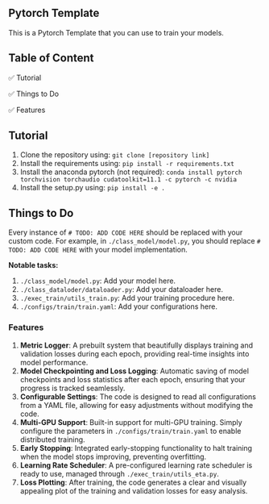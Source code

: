 ## Pytorch Template
This is a Pytorch Template that you can use to train your models. 

## Table of Content
✅ Tutorial

✅ Things to Do

✅ Features

## Tutorial
1. Clone the repository using: ```git clone [repository link]```
2. Install the requirements using: ```pip install -r requirements.txt```
3. Install the anaconda pytorch (not required): ```conda install pytorch torchvision torchaudio cudatoolkit=11.1 -c pytorch -c nvidia```
3. Install the setup.py using: ```pip install -e .```

## Things to Do
Every instance of `# TODO: ADD CODE HERE` should be replaced with your custom code. 
For example, in `./class_model/model.py`, you should replace `# TODO: ADD CODE HERE` with your model implementation.

**Notable tasks:**
1. `./class_model/model.py`: Add your model here.
2. `./class_dataloder/dataloader.py`: Add your dataloader here.
3. `./exec_train/utils_train.py`: Add your training procedure here.
4. `./configs/train/train.yaml`: Add your configurations here.

### Features
1. **Metric Logger**: A prebuilt system that beautifully displays training and validation losses during each epoch, providing real-time insights into model performance.
2. **Model Checkpointing and Loss Logging**: Automatic saving of model checkpoints and loss statistics after each epoch, ensuring that your progress is tracked seamlessly.
3. **Configurable Settings**: The code is designed to read all configurations from a YAML file, allowing for easy adjustments without modifying the code.
4. **Multi-GPU Support**: Built-in support for multi-GPU training. Simply configure the parameters in `./configs/train/train.yaml` to enable distributed training.
5. **Early Stopping**: Integrated early-stopping functionality to halt training when the model stops improving, preventing overfitting.
6. **Learning Rate Scheduler**: A pre-configured learning rate scheduler is ready to use, managed through `./exec_train/utils_eta.py`.
7. **Loss Plotting**: After training, the code generates a clear and visually appealing plot of the training and validation losses for easy analysis.
